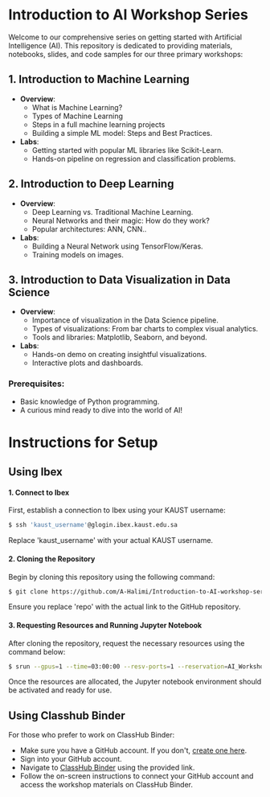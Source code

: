 # Introduction to AI Workshop Series

Welcome to our comprehensive series on getting started with Artificial Intelligence (AI). This repository is dedicated to providing materials, notebooks, slides, and code samples for our three primary workshops:

## 1. Introduction to Machine Learning
- **Overview**:
  - What is Machine Learning?
  - Types of Machine Learning
  - Steps in a full machine learning projects
  - Building a simple ML model: Steps and Best Practices.
- **Labs**:
  - Getting started with popular ML libraries like Scikit-Learn.
  - Hands-on pipeline on regression and classification problems.

## 2. Introduction to Deep Learning
- **Overview**:
  - Deep Learning vs. Traditional Machine Learning.
  - Neural Networks and their magic: How do they work?
  - Popular architectures: ANN, CNN..
- **Labs**:
  - Building a Neural Network using TensorFlow/Keras.
  - Training models on images.

## 3. Introduction to Data Visualization in Data Science
- **Overview**:
  - Importance of visualization in the Data Science pipeline.
  - Types of visualizations: From bar charts to complex visual analytics.
  - Tools and libraries: Matplotlib, Seaborn, and beyond.
- **Labs**:
  - Hands-on demo on creating insightful visualizations.
  - Interactive plots and dashboards.

### Prerequisites:
- Basic knowledge of Python programming.
- A curious mind ready to dive into the world of AI!

# Instructions for Setup

## Using Ibex

#### 1.   Connect to Ibex

First, establish a connection to Ibex using your KAUST username:

```bash
$ ssh 'kaust_username'@glogin.ibex.kaust.edu.sa
```
Replace 'kaust_username' with your actual KAUST username.

#### 2.  Cloning the Repository

Begin by cloning this repository using the following command:

```bash
$ git clone https://github.com/A-Halimi/Introduction-to-AI-workshop-series.git
```
Ensure you replace 'repo' with the actual link to the GitHub repository.

#### 3. Requesting Resources and Running Jupyter Notebook

After cloning the repository, request the necessary resources using the command below:

```bash
$ srun --gpus=1 --time=03:00:00 --resv-ports=1 --reservation=AI_Workshop3 --pty /bin/bash -l run_ai_env_jupyter.sh
```
Once the resources are allocated, the Jupyter notebook environment should be activated and ready for use.

## Using Classhub Binder

For those who prefer to work on ClassHub Binder:

- Make sure you have a GitHub account. If you don't, [create one here](https://github.com/).
- Sign into your GitHub account.
- Navigate to [ClassHub Binder](https://classhub.kaust.edu.sa/course/ai-ws/) using the provided link.
- Follow the on-screen instructions to connect your GitHub account and access the workshop materials on ClassHub Binder.




